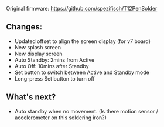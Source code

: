 Original firmware: https://github.com/spezifisch/T12PenSolder


## Changes:
* Updated offset to align the screen display (for v7 board)
* New splash screen
* New display screen
* Auto Standby: 2mins from Active
* Auto Off: 10mins after Standby
* Set button to switch between Active and Standby mode
* Long-press Set button to turn off

## What's next?
* Auto standby when no movement. (Is there motion sensor / accelerometer on this soldering iron?)
